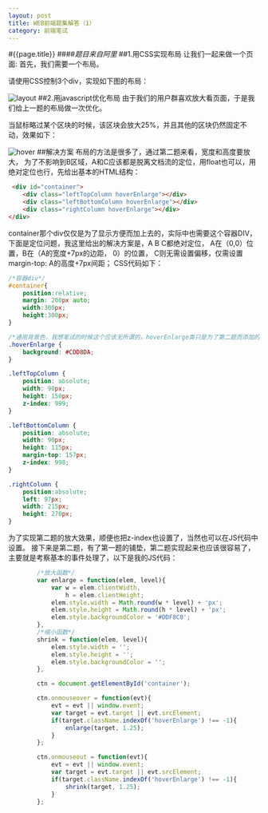 ```yaml
---
layout: post
title: WEB前端题集解答（1）
category: 前端笔试
---
```

#{{page.title}}
####*题目来自阿里*
##1.用CSS实现布局
让我们一起来做一个页面: 首先，我们需要一个布局。

请使用CSS控制3个div，实现如下图的布局：

![layout](http://yunpan.alibaba.com/share/scan.do?info=V91JhcLMS&pInfo=V91JhcLMS&app_name=)
##2.用javascript优化布局
由于我们的用户群喜欢放大看页面，于是我们给上一题的布局做一次优化。

当鼠标略过某个区块的时候，该区块会放大25%，并且其他的区块仍然固定不动，效果如下：

![hover](http://yunpan.alibaba.com/share/scan.do?info=T91JhcLMU&pInfo=T91JhcLMU&app_name=)
##解决方案
布局的方法是很多了，通过第二题来看，宽度和高度要放大，
为了不影响到B区域，A和C应该都是脱离文档流的定位，用float也可以，用绝对定位也行，先给出基本的HTML结构：

```html
 <div id="container">
    <div class="leftTopColumn hoverEnlarge"></div>
    <div class="leftBottomColumn hoverEnlarge"></div>
    <div class="rightColumn hoverEnlarge"></div>
</div>
```
container那个div仅仅是为了显示方便而加上去的，实际中也需要这个容器DIV，
下面是定位问题，我这里给出的解决方案是，A B C都绝对定位，
A在（0,0）位置，B在（A的宽度+7px的边距， 0）的位置，
C则无需设置偏移，仅需设置margin-top: A的高度+7px间距； CSS代码如下：

```css
/*容器div*/
#container{
    position:relative;
    margin: 200px auto;
    width:300px;
    height:300px;
}

/*通用背景色，我想笔试的时候这个应该无所谓的，hoverEnlarge类只是为了第二题而添加的*/
.hoverEnlarge {
    background: #CDD8DA;
}

.leftTopColumn {
    position: absolute;
    width: 90px;
    height: 150px;
    z-index: 999;
}

.leftBottomColumn {
    position: absolute;
    width: 90px;
    height: 115px;
    margin-top: 157px;
    z-index: 998;
}

.rightColumn {
    position:absolute;
    left: 97px;
    width: 215px;
    height: 270px;
}
```
为了实现第二题的放大效果，顺便也把z-index也设置了，当然也可以在JS代码中设置。
接下来是第二题，有了第一题的铺垫，第二题实现起来也应该很容易了，主要就是考察基本的事件处理了，以下是我的JS代码：

```javascript
        /*放大函数*/
		var enlarge = function(elem, level){
			var w = elem.clientWidth,
				h = elem.clientHeight;
			elem.style.width = Math.round(w * level) + 'px';
			elem.style.height = Math.round(h * level) + 'px';
			elem.style.backgroundColor = '#DDF8C0';
		},
		/*缩小函数*/
		shrink = function(elem, level){
			elem.style.width = '';
			elem.style.height = '';
			elem.style.backgroundColor = '';
		},

		ctn = document.getElementById('container');

		ctn.onmouseover = function(evt){
			evt = evt || window.event;
			var target = evt.target || evt.srcElement;
			if(target.className.indexOf('hoverEnlarge') !== -1){
				enlarge(target, 1.25);
			}
		};

		ctn.onmouseout = function(evt){
			evt = evt || window.event;
			var target = evt.target || evt.srcElement;
			if(target.className.indexOf('hoverEnlarge') !== -1){
				shrink(target, 1.25);
			}
		};
```

